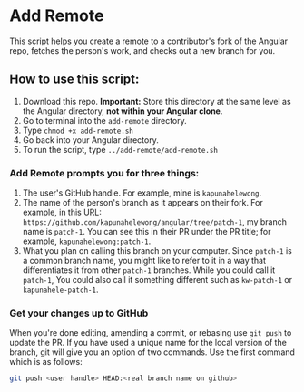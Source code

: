 # Add Remote

This script helps you create a remote to a contributor's fork of the Angular repo, fetches the person's work, and checks out a new branch for you.

## How to use this script:

1. Download this repo.
  **Important:** Store this directory at the same level as the Angular directory, **not within your Angular clone**.
1. Go to terminal into the `add-remote` directory.
1. Type `chmod +x add-remote.sh`
1. Go back into your Angular directory.
1. To run the script, type `../add-remote/add-remote.sh`

### Add Remote prompts you for three things:

1. The user's GitHub handle.
  For example, mine is `kapunahelewong`.
1. The name of the person's branch as it appears on their fork.
  For example, in this URL: `https://github.com/kapunahelewong/angular/tree/patch-1`, my branch name is `patch-1`.
  You can see this in their PR under the PR title; for example, `kapunahelewong:patch-1`.
1. What you plan on calling this branch on your computer.
  Since `patch-1` is a common branch name, you might like to refer to it in a way that differentiates it from other `patch-1` branches.
  While you could call it `patch-1`, You could also call it something different such as `kw-patch-1` or `kapunahele-patch-1`.

### Get your changes up to GitHub

When you're done editing, amending a commit, or rebasing use `git push` to update the PR.
If you have used a unique name for the local version of the branch, git will give you an option of two commands.
Use the first command which is as follows:

```bash
git push <user handle> HEAD:<real branch name on github>
```

